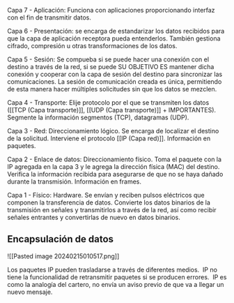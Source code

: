 
Capa 7 - Aplicación: Funciona con aplicaciones proporcionando interfaz con el fin de transmitir datos.

Capa 6 - Presentación: se encarga de estandarizar los datos recibidos para que la capa de aplicación receptora pueda entenderlos. También gestiona cifrado, compresión u otras transformaciones de los datos.

Capa 5 - Sesión: Se compueba si se puede hacer una conexión con el destino a través de la red, si se puede SU OBJETIVO ES mantener dicha conexión y cooperar con la capa de sesión del destino para sincronizar las comunicaciones. La sesión de comunicación creada es única, permitiendo de esta manera hacer múltiples solicitudes sin que los datos se mezclen.

Capa 4 - Transporte: Elije protocolo por el que se transmiten los datos ([[TCP (Capa transporte)]], [[UDP (Capa transporte)]] + IMPORTANTES). Segmente la información segmentos (TCP), datagramas (UDP).

Capa 3 - Red: Direccionamiento lógico. Se encarga de localizar el destino de la solicitud. Interviene el protocolo [[IP (Capa red)]]. Información en paquetes.

Capa 2 - Enlace de datos: Direccionamiento físico. Toma el paquete con la IP agregada en la capa 3 y le agrega la dirección física (MAC) del destino. Verifica la información recibida para asegurarse de que no se haya dañado durante la transmisión. Información en frames.

Capa 1 - Físico: Hardware. Se envían y reciben pulsos eléctricos que componen la transferencia de datos. Convierte los datos binarios de la transmisión en señales y transmitirlos a través de la red, así como recibir señales entrantes y convertirlas de nuevo en datos binarios.

## Encapsulación de datos

![[Pasted image 20240215010517.png]]

Los paquetes IP pueden trasladarse a través de diferentes medios.
 IP no tiene la funcionalidad de retransmitir paquetes si se producen errores.
 IP es como la analogía del cartero, no envía un aviso previo de que va a llegar un nuevo mensaje.